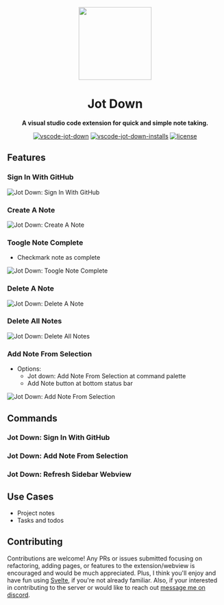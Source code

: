 <div align="center">
  <img height="170x"  src="https://res.cloudinary.com/ddlhtsgmp/image/upload/v1657771036/JotDown_af1d3q.png" />

  <h1>Jot Down</h1>

  <p>
    <strong>A visual studio code extension for quick and simple note taking.</strong>
  </p>
  
  

  <p>
    <a href="https://marketplace.visualstudio.com/items?itemName=brysonbw.jot-down"><img alt="vscode-jot-down" src="https://vsmarketplacebadge.apphb.com/version/brysonbw.jot-down.svg?style=flat" /></a>
    <a href="https://marketplace.visualstudio.com/items?itemName=brysonbw.jot-down"><img alt="vscode-jot-down-installs" src="https://vsmarketplacebadge.apphb.com/installs/brysonbw.jot-down.svg?style=flat" /></a>
    <a href="https://opensource.org/licenses/MIT"><img alt="license" src="https://img.shields.io/badge/License-MIT-blue.svg" /></a>
  </p>
</div>

## Features

### Sign In With GitHub

![Jot Down: Sign In With GitHub](https://res.cloudinary.com/ddlhtsgmp/video/upload/e_loop/v1657775200/Jot%20Down:%20Sign%20In%20With%20GitHub.gif)

### Create A Note

![Jot Down: Create A Note](https://res.cloudinary.com/ddlhtsgmp/video/upload/e_loop/v1657774406/Jot_Down:Create%20A%20Note.gif)

### Toogle Note Complete
- Checkmark note as complete

![Jot Down: Toogle Note Complete](https://res.cloudinary.com/ddlhtsgmp/video/upload/e_loop/v1657775056/Jot%20Down:%20Toogle%20Note%20Complete.gif)

### Delete A Note

![Jot Down: Delete A Note](https://res.cloudinary.com/ddlhtsgmp/video/upload/e_loop/v1657775200/Jot%20Down:%20Delete%20A%20Note.gif)

### Delete All Notes

![Jot Down: Delete All Notes](https://res.cloudinary.com/ddlhtsgmp/video/upload/e_loop/v1657775200/Jot%20Down:%20Delete%20All%20Notes.gif)

### Add Note From Selection
- Options: 
  - Jot down: Add Note From Selection at command palette
  - Add Note button at bottom status bar

![Jot Down: Add Note From Selection](https://res.cloudinary.com/ddlhtsgmp/video/upload/e_loop/v1657776001/Jot%20Down:%20Add%20Note%20From%20Selection.gif)

## Commands

### Jot Down: Sign In With GitHub

### Jot Down: Add Note From Selection

### Jot Down: Refresh Sidebar Webview

## Use Cases

- Project notes
- Tasks and todos

## Contributing

Contributions are welcome! Any PRs or issues submitted focusing on refactoring, adding pages, or features to the extension/webview is encouraged and would be much appreciated. Plus, I think you'll enjoy and have fun using [Svelte](https://svelte.dev/), if you're not already familiar. Also, if your interested in contributing to the server or would like to reach out [message me on discord](https://discordapp.com/users/805262289119739924).


